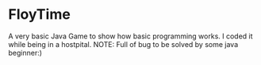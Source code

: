 # FloyTime
A very basic Java Game to show how basic programming works. I coded it while being in a hostpital. NOTE: Full of bug to be solved by some java beginner:)
